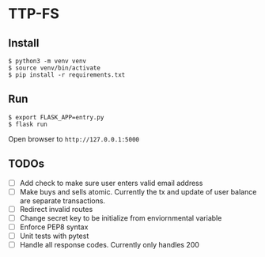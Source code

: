 # TTP-FS

## Install

```
$ python3 -m venv venv
$ source venv/bin/activate
$ pip install -r requirements.txt
```

## Run

```
$ export FLASK_APP=entry.py
$ flask run
```

Open browser to `http://127.0.0.1:5000`

## TODOs
- [ ] Add check to make sure user enters valid email address
- [ ] Make buys and sells atomic. Currently the tx and update of user balance are separate transactions.
- [ ] Redirect invalid routes
- [ ] Change secret key to be initialize from enviornmental variable
- [ ] Enforce PEP8 syntax
- [ ] Unit tests with pytest
- [ ] Handle all response codes. Currently only handles 200
